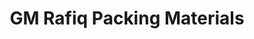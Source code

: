---
title: "GM Rafiq Packing Materials"
url: /karachi/gm-rafiq-packing-materials/
shop: Partyzubehör
---